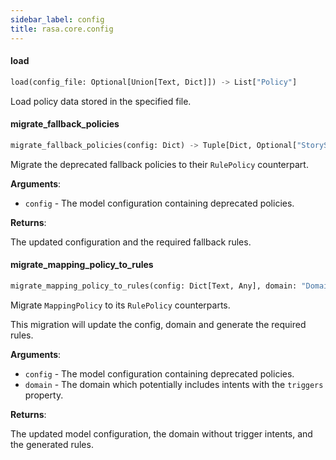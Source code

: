 ```yaml
---
sidebar_label: config
title: rasa.core.config
---
```


#### load

```python
load(config_file: Optional[Union[Text, Dict]]) -> List["Policy"]
```

Load policy data stored in the specified file.

#### migrate\_fallback\_policies

```python
migrate_fallback_policies(config: Dict) -> Tuple[Dict, Optional["StoryStep"]]
```

Migrate the deprecated fallback policies to their `RulePolicy` counterpart.

**Arguments**:

- `config` - The model configuration containing deprecated policies.
  

**Returns**:

  The updated configuration and the required fallback rules.

#### migrate\_mapping\_policy\_to\_rules

```python
migrate_mapping_policy_to_rules(config: Dict[Text, Any], domain: "Domain") -> Tuple[Dict[Text, Any], "Domain", List["StoryStep"]]
```

Migrate `MappingPolicy` to its `RulePolicy` counterparts.

This migration will update the config, domain and generate the required rules.

**Arguments**:

- `config` - The model configuration containing deprecated policies.
- `domain` - The domain which potentially includes intents with the `triggers`
  property.
  

**Returns**:

  The updated model configuration, the domain without trigger intents, and the
  generated rules.

